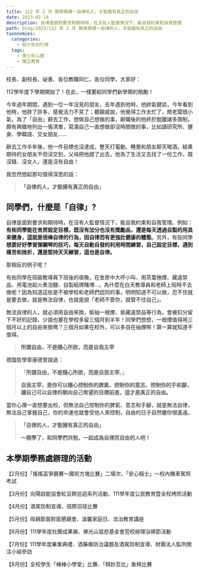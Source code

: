 ```yaml
---
title: 112 年 2 月 開學典禮～自律的人，才能擁有真正的自由
date: 2023-02-14
description: 自律是面對要求和期待時，在沒有人監督情況下，能自我約束和自我管理
path: blog/2023/112 年 2 月 開學典禮～自律的人，才能擁有真正的自由
taxonomies:
  categories: 
    - 給少年的叮嚀
  tags: 
    - 青少年心理
    - 矯正教育
---
```

校長、副校長、祕書、各位教職同仁、各位同學，大家好：

112學年度下學期開始了！在此，一樣要給同學們新學期的勉勵！


<!-- more -->
今年過年期間，遇到一位一年沒見的朋友，去年遇到他時，他帥氣健談，今年看到他時，他胖了許多，感覺活力不見了；聽親戚說，他覺得工作太忙了，閒老闆很小氣，為了「自由」辭去工作，想做自己想做的事，辭職後的他終於脫離諸多限制，頗有興緻地列出一張清單，寫滿自己一直想做卻沒時間做的事，比如讀研究所、健身、學韓語、交女朋友……

辭去工作半年後，他一件目標也沒達成，整天打電動、睡覺和朋友聊天喝酒，結果期待的女朋友不但沒交到，父母把他趕了出去，他為了生活又去找了一份工作，既沒錢、沒女人，還是沒有自由！

我忽然想起那句值得深思的話：

> **「自律的人，才能擁有真正的自由」**

## **同學們，什麼是「自律」?**

自律是面對要求和期待時，在沒有人監督情況下，能自我約束和自我管理。例如：**有些同學能在舍房設定目標，既沒有加分也沒有獎勵品，還是每天透過自製的用具來健身，這就是很棒自律的行為，因自律而有更強壯健康的體態**。另外，有些同學**想要好好學習彈鋼琴的技巧，每天自動自發的利用時間練習，自己設定目標，遇到痛苦和挫折，還是堅持天天練習，這也是自律。**

那相反的例子呢？

有些同學在班級教導員下班後的夜晚，在舍房中大呼小叫、用茶葉捲煙、藏違禁品、用電池起火煮泡麵、自製紙牌賭博…，為什麼在白天教導員和老師上班時不去做呢？因為知道這些是不被學校和老師們認同的事，明明知道不可以做，忍不住就是要去做，就是無法自律，也就是說「老師不管你，就管不住自己」。

無法自律的人，就必須用自由來換，偷抽一根煙、偷藏違禁品等行為，會被扣分留下不好的記錄，少說也要在學校多留三個月到半年！同學們想想，一根煙值得用三個月以上的自由來換嗎？三個月如果在校外，可以多自在抽煙啊！算一算就知道不值得。

> **所謂自由，不是隨心所欲，而是自我主宰**

德國哲學家康德曾說過：
> 「**所謂自由，不是隨心所欲，而是自我主宰**。」
>
> **自我主宰，是你可以隨心控制你的脾氣、控制你的意志、控制你的手和腳，讓自己可以自律的朝向自己希望的目標前進，這才是真正的自由。**

當你心理一直想要出校，但無法自己控制你的脾氣、意志和手腳，就是無法自律，無法自己掌握自己，你的命運也就會受他人來控制，自由的日子自然離你很遙遠。

> **「自律的人，才能擁有真正的自由」**
>
> **～開學了，和同學們共勉，一起成為自律而自由的人吧！**

## **本學期學務處辧理的活動**

【2月份】「搖搖盃爭霸賽～魔術方塊比賽」二場次、「安心騎士」～校內機車駕照考試

【3月份】向陽啟能協會紅豆餅巡迴系列活動、111學年度公民教育暨全校烤肉活動

【4月份】酒駕防制宣導、班際羽球比賽

【5月份】母親節面對面懇親會、溫馨家庭日、法治教育講座

【6月份】111學年度社團成果展、佛光山慈悲基金會蒞校辦理浴佛節活動

【7月份】111學年度畢業典禮、酒藥癮防治議題及酒駕防制宣導、財團法人監所關注小組參訪

【8月份】全校學生「棒棒小學堂」比賽、「棋妙吾比」象棋比賽